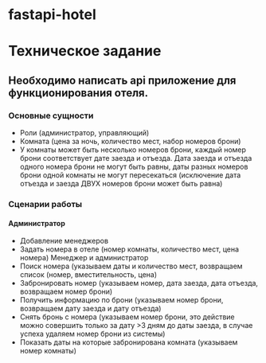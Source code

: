 # fastapi-hotel

# Техническое задание

## Необходимо написать api приложение для функционирования отеля.

### Основные сущности

- Роли (администратор, управляющий)
- Комната (цена за ночь, количество мест, набор номеров брони)
- У комнаты может быть несколько номеров брони, каждый номер 
брони соответствует дате заезда и отъезда. Дата заезда и отъезда 
одного номера брони не могут быть равны, даты разных номеров 
брони одной комнаты не могут пересекаться (исключение дата отъезда 
и заезда ДВУХ номеров брони может быть равна)

### Сценарии работы

#### Администратор

+ Добавление менеджеров
+ Задать номера в отеле (номер комнаты, количество мест, цена номера)
Менеджер и администратор
+ Поиск номера (указываем даты и количество мест, 
возвращаем список (номер, вместительность, цена)
+ Забронировать номер (указываем номер, дата заезда, дата отъезда, 
возвращаем номер брони)
+ Получить информацию по брони (указываем номер брони, возвращаем 
дату заезда и дату отъезда)
+ Снять бронь с номера (указываем номер брони, это действие можно 
совершить только за дату >3 дням до даты заезда, в случае успеха 
удаляем номер брони из системы)
+ Показать даты на которые забронирована комната (указываем номер комнаты)

